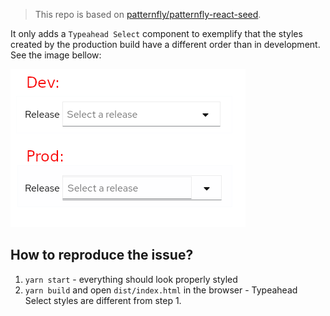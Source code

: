 > This repo is based on [patternfly/patternfly-react-seed](https://github.com/patternfly/patternfly-react-seed).

It only adds a `Typeahead Select` component to exemplify that the styles created by the production build have a different order than in development. See the image bellow:

![dev vs. prod styling](./select_typeahead_css.png)


## How to reproduce the issue?
1. `yarn start` - everything should look properly styled
2. `yarn build` and open `dist/index.html` in the browser - Typeahead Select styles are different from step 1.

